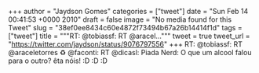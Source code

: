 
+++
author = "Jaydson Gomes"
categories = ["tweet"]
date = "Sun Feb 14 00:41:53 +0000 2010"
draft = false
image = "No media found for this Tweet"
slug = "38ef0ee8434c60e4872f73494b67a26b14414f1d"
tags = ["tweet"]
title = """RT: @tobiassf: RT @aracel..."""
tweet = true
tweet_url = "https://twitter.com/jaydson/status/9076797556"
+++
RT: @tobiassf: RT @araceletorres ♻ @faconti: RT @dicasl: Piada Nerd: O que um alcool falou para o outro? êta nóis! :D :D :D
